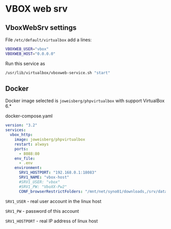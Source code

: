 # VBOX web srv

## VboxWebSrv settings
File `/etc/default/virtualbox` add a lines:
```bash
VBOXWEB_USER="vbox"
VBOXWEB_HOST="0.0.0.0"
```

Run this service as
```bash
/usr/lib/virtualbox/vboxweb-service.sh "start"
```

## Docker
Docker image selected is `joweisberg/phpvirtualbox` with support VirtualBox 6.*

docker-compose.yaml
```yaml
version: "3.2"
services:
  vbox_http:
    image: joweisberg/phpvirtualbox
    restart: always
    ports:
      - 8088:80
    env_file:
      - .env
    environment:
      SRV1_HOSTPORT: "192.168.0.1:18083"
      SRV1_NAME: "vbox-host"
      #SRV1_USER: "vbox"
      #SRV1_PW: "VboXX-Pw2"
      CONF_browserRestrictFolders: "/mnt/net/syno01/downloads,/srv/data0/vbox,/srv/data1/vbox,/srv/data0/distr/iso"
```

`SRV1_USER` - real user account in the linux host

`SRV1_PW` - password of this account

`SRV1_HOSTPORT` - real IP address of linux host
